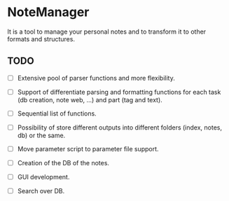 
# NoteManager

It is a tool to manage your personal notes and to transform it to other formats and structures.



## TODO

- [ ] Extensive pool of parser functions and more flexibility.
- [ ] Support of differentiate parsing and formatting functions for each task (db creation, note web, ...) and part (tag and text).
- [ ] Sequential list of functions.
- [ ] Possibility of store different outputs into different folders (index, notes, db) or the same.
- [ ] Move parameter script to parameter file support.
- [ ] Creation of the DB of the notes.
- [ ] GUI development.
- [ ] Search over DB.

